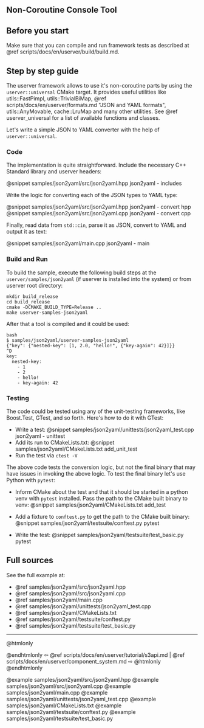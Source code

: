## Non-Coroutine Console Tool

## Before you start

Make sure that you can compile and run framework tests as described at
@ref scripts/docs/en/userver/build/build.md.


## Step by step guide

The userver framework allows to use it's non-coroutine parts by using the
`userver::universal` CMake target. It provides useful utilities like
utils::FastPimpl, utils::TrivialBiMap,
@ref scripts/docs/en/userver/formats.md "JSON and YAML formats", utils::AnyMovable,
cache::LruMap and many other utilities. See  @ref userver_universal for a list
of available functions and classes.


Let's write a simple JSON to YAML converter with the help of `userver::universal`.

### Code

The implementation is quite straightforward. Include the necessary C++ Standard
library and userver headers:

@snippet samples/json2yaml/src/json2yaml.hpp  json2yaml - includes

Write the logic for converting each of the JSON types to YAML type:

@snippet samples/json2yaml/src/json2yaml.hpp  json2yaml - convert hpp
@snippet samples/json2yaml/src/json2yaml.cpp  json2yaml - convert cpp

Finally, read data from `std::cin`, parse it as JSON, convert to YAML and
output it as text:

@snippet samples/json2yaml/main.cpp  json2yaml - main


### Build and Run

To build the sample, execute the following build steps at the
`userver/samples/json2yaml` (if userver is installed into the system) or from
userver root directory:

```
mkdir build_release
cd build_release
cmake -DCMAKE_BUILD_TYPE=Release ..
make userver-samples-json2yaml
```

After that a tool is compiled and it could be used:
```
bash
$ samples/json2yaml/userver-samples-json2yaml
{"key": {"nested-key": [1, 2.0, "hello!", {"key-again": 42}]}}
^D
key:
  nested-key:
    - 1
    - 2
    - hello!
    - key-again: 42

```


### Testing

The code could be tested using any of the unit-testing frameworks, like
Boost.Test, GTest, and so forth. Here's how to do it with GTest:

* Write a test:
  @snippet samples/json2yaml/unittests/json2yaml_test.cpp  json2yaml - unittest
* Add its run to CMakeLists.txt:
  @snippet samples/json2yaml/CMakeLists.txt  add_unit_test
* Run the test via `ctest -V`

The above code tests the conversion logic, but not the final binary that may
have issues in invoking the above logic. To test the final binary let's use
Python with `pytest`:

* Inform CMake about the test and that it should be started in a python venv
  with `pytest` installed. Pass the path to the CMake built binary to venv:
  @snippet samples/json2yaml/CMakeLists.txt  add_test

* Add a fixture to `conftest.py` to get the path to the CMake built binary:
  @snippet samples/json2yaml/testsuite/conftest.py  pytest

* Write the test:
  @snippet samples/json2yaml/testsuite/test_basic.py  pytest


## Full sources

See the full example at:
* @ref samples/json2yaml/src/json2yaml.hpp
* @ref samples/json2yaml/src/json2yaml.cpp
* @ref samples/json2yaml/main.cpp
* @ref samples/json2yaml/unittests/json2yaml_test.cpp
* @ref samples/json2yaml/CMakeLists.txt
* @ref samples/json2yaml/testsuite/conftest.py
* @ref samples/json2yaml/testsuite/test_basic.py

----------

@htmlonly <div class="bottom-nav"> @endhtmlonly
⇦ @ref scripts/docs/en/userver/tutorial/s3api.md | @ref scripts/docs/en/userver/component_system.md ⇨
@htmlonly </div> @endhtmlonly


@example samples/json2yaml/src/json2yaml.hpp
@example samples/json2yaml/src/json2yaml.cpp
@example samples/json2yaml/main.cpp
@example samples/json2yaml/unittests/json2yaml_test.cpp
@example samples/json2yaml/CMakeLists.txt
@example samples/json2yaml/testsuite/conftest.py
@example samples/json2yaml/testsuite/test_basic.py

